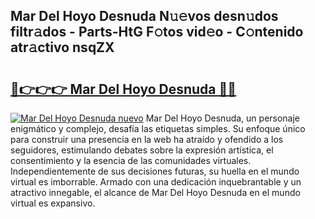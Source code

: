## Mar Del Hoyo Desnuda N𝚞𝚎vos desn𝚞dos filtr𝚊dos - Parts-HtG F𝚘tos vid𝚎o - C𝚘ntenido atr𝚊ctivo nsqZX

# <h2><a href="http://mb39ls.tromn.icu/?c=Mar+Del+Hoyo+Desnuda">🔗👉👉👉 Mar Del Hoyo Desnuda 🔗🔗</a></h2>

[![Mar Del Hoyo Desnuda nuevo](https://i.imgur.com/pEAQMta.gif)](http://mb39ls.tromn.icu/?c=Mar+Del+Hoyo+Desnuda)
Mar Del Hoyo Desnuda, un personaje enigmático y complejo, desafía las etiquetas simples. Su enfoque único para construir una presencia en la web ha atraído y ofendido a los seguidores, estimulando debates sobre la expresión artística, el consentimiento y la esencia de las comunidades virtuales. Independientemente de sus decisiones futuras, su huella en el mundo virtual es imborrable. Armado con una dedicación inquebrantable y un atractivo innegable, el alcance de Mar Del Hoyo Desnuda en el mundo virtual es expansivo.
